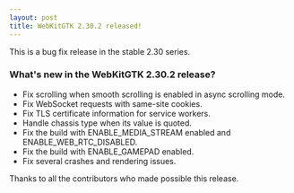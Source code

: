 ```yaml
---
layout: post
title: WebKitGTK 2.30.2 released!
---
```


This is a bug fix release in the stable 2.30 series.

### What's new in the WebKitGTK 2.30.2 release?

 - Fix scrolling when smooth scrolling is enabled in async scrolling mode.
 - Fix WebSocket requests with same-site cookies.
 - Fix TLS certificate information for service workers.
 - Handle chassis type when its value is quoted.
 - Fix the build with ENABLE_MEDIA_STREAM enabled and ENABLE_WEB_RTC_DISABLED.
 - Fix the build with ENABLE_GAMEPAD enabled.
 - Fix several crashes and rendering issues.

Thanks to all the contributors who made possible this release.